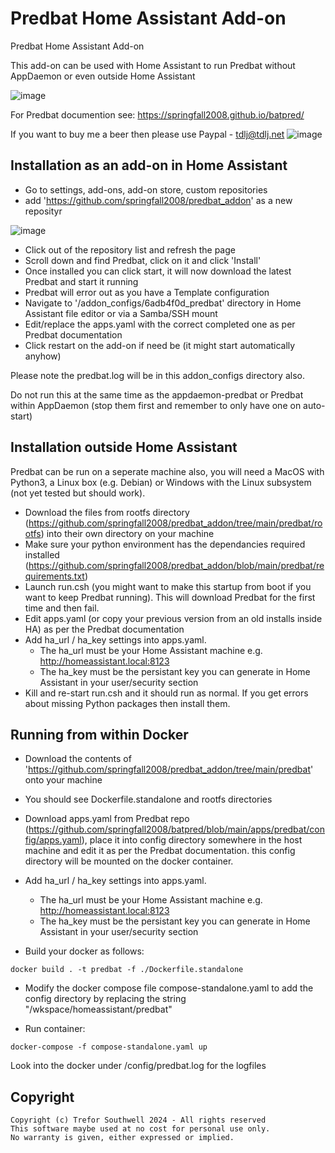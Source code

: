 #  Predbat Home Assistant Add-on
Predbat Home Assistant Add-on

This add-on can be used with Home Assistant to run Predbat without AppDaemon or even outside Home Assistant 

![image](https://github.com/springfall2008/predbat_addon/assets/48591903/50580da1-5110-4711-b740-1c14cc103835)

For Predbat documention see: https://springfall2008.github.io/batpred/

If you want to buy me a beer then please use Paypal - [tdlj@tdlj.net](mailto:tdlj@tdlj.net)
![image](https://github.com/springfall2008/batpred/assets/48591903/b3a533ef-0862-4e0b-b272-30e254f58467)

## Installation as an add-on in Home Assistant

* Go to settings, add-ons, add-on store, custom repositories
* add 'https://github.com/springfall2008/predbat_addon' as a new reposityr

![image](https://github.com/springfall2008/predbat_addon/assets/48591903/7eb18076-888b-4ea5-844b-cfa93157b759)

* Click out of the repository list and refresh the page
* Scroll down and find Predbat, click on it and click 'Install'
* Once installed you can click start, it will now download the latest Predbat and start it running
* Predbat will error out as you have a Template configuration
* Navigate to '/addon_configs/6adb4f0d_predbat' directory in Home Assistant file editor or via a Samba/SSH mount
* Edit/replace the apps.yaml with the correct completed one as per Predbat documentation
* Click restart on the add-on if need be (it might start automatically anyhow)

Please note the predbat.log will be in this addon_configs directory also.

Do not run this at the same time as the appdaemon-predbat or Predbat within AppDaemon (stop them first and remember to only have one on auto-start)

## Installation outside Home Assistant

Predbat can be run on a seperate machine also, you will need a MacOS with Python3, a Linux box (e.g. Debian) or Windows with the Linux subsystem (not yet tested but should work).

* Download the files from rootfs directory (https://github.com/springfall2008/predbat_addon/tree/main/predbat/rootfs) into their own directory on your machine
* Make sure your python environment has the dependancies required installed (https://github.com/springfall2008/predbat_addon/blob/main/predbat/requirements.txt)
* Launch run.csh (you might want to make this startup from boot if you want to keep Predbat running). This will download Predbat for the first time and then fail.
* Edit apps.yaml (or copy your previous version from an old installs inside HA) as per the Predbat documentation
* Add ha_url / ha_key settings into apps.yaml.
  * The ha_url must be your Home Assistant machine e.g. http://homeassistant.local:8123
  * The ha_key must be the persistant key you can generate in Home Assistant in your user/security section
* Kill and re-start run.csh and it should run as normal. If you get errors about missing Python packages then install them. 

## Running from within Docker

* Download the contents of 'https://github.com/springfall2008/predbat_addon/tree/main/predbat' onto your machine
* You should see Dockerfile.standalone and rootfs directories
* Download apps.yaml from Predbat repo (https://github.com/springfall2008/batpred/blob/main/apps/predbat/config/apps.yaml), place it into config directory somewhere in the host machine and edit it as per the Predbat documentation. this config directory will be mounted on the docker container. 
* Add ha_url / ha_key settings into apps.yaml.
  * The ha_url must be your Home Assistant machine e.g. http://homeassistant.local:8123
  * The ha_key must be the persistant key you can generate in Home Assistant in your user/security section

* Build your docker as follows:

```
docker build . -t predbat -f ./Dockerfile.standalone
```
* Modify the docker compose file compose-standalone.yaml to add the config directory by replacing the string "/wkspace/homeassistant/predbat" 

* Run container:
 
```
docker-compose -f compose-standalone.yaml up
```

Look into the docker under /config/predbat.log for the logfiles

## Copyright

```text
Copyright (c) Trefor Southwell 2024 - All rights reserved
This software maybe used at no cost for personal use only.
No warranty is given, either expressed or implied.
```
